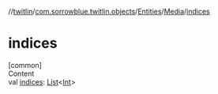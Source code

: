 //[twitlin](../../../index.md)/[com.sorrowblue.twitlin.objects](../../index.md)/[Entities](../index.md)/[Media](index.md)/[indices](indices.md)



# indices  
[common]  
Content  
val [indices](indices.md): [List](https://kotlinlang.org/api/latest/jvm/stdlib/kotlin.collections/-list/index.html)<[Int](https://kotlinlang.org/api/latest/jvm/stdlib/kotlin/-int/index.html)>  



